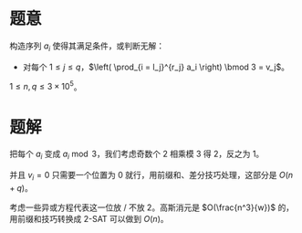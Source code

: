 # 题意

构造序列 $a_i$ 使得其满足条件，或判断无解：

* 对每个 $1 \le j \le q$，$\left( \prod_{i = l_j}^{r_j} a_i \right) \bmod 3 = v_j$。

$1 \le n, q \le 3 \times 10^5$。

# 题解

把每个 $a_i$ 变成 $a_i \bmod 3$，我们考虑奇数个 $2$ 相乘模 $3$ 得 $2$，反之为 $1$。

并且 $v_i = 0$ 只需要一个位置为 $0$ 就行，用前缀和、差分技巧处理，这部分是 $O(n + q)$。

考虑一些异或方程代表这一位放 / 不放 $2$。高斯消元是 $O(\frac{n^3}{w})$ 的，用前缀和技巧转换成 2-SAT 可以做到 $O(n)$。
